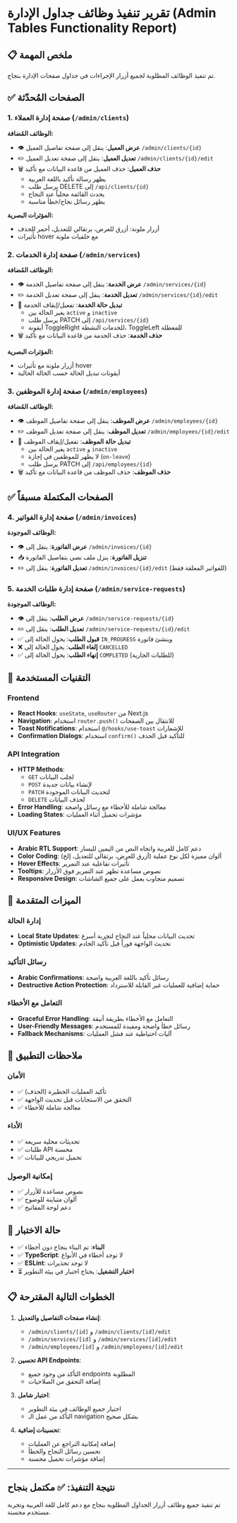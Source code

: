 # تقرير تنفيذ وظائف جداول الإدارة (Admin Tables Functionality Report)

## 📋 ملخص المهمة
تم تنفيذ الوظائف المطلوبة لجميع أزرار الإجراءات في جداول صفحات الإدارة بنجاح.

## ✅ الصفحات المُحدّثة

### 1. صفحة إدارة العملاء (`/admin/clients`)
**الوظائف المُضافة:**
- 👁️ **عرض العميل**: ينقل إلى صفحة تفاصيل العميل `/admin/clients/{id}`
- ✏️ **تعديل العميل**: ينقل إلى صفحة تعديل العميل `/admin/clients/{id}/edit`
- 🗑️ **حذف العميل**: حذف العميل من قاعدة البيانات مع تأكيد
  - يظهر رسالة تأكيد باللغة العربية
  - يرسل طلب DELETE إلى `/api/clients/{id}`
  - يحدث القائمة محلياً عند النجاح
  - يظهر رسائل نجاح/خطأ مناسبة

**المؤثرات البصرية:**
- أزرار ملونة: أزرق للعرض، برتقالي للتعديل، أحمر للحذف
- تأثيرات hover مع خلفيات ملونة

### 2. صفحة إدارة الخدمات (`/admin/services`)
**الوظائف المُضافة:**
- 👁️ **عرض الخدمة**: ينقل إلى صفحة تفاصيل الخدمة `/admin/services/{id}`
- ✏️ **تعديل الخدمة**: ينقل إلى صفحة تعديل الخدمة `/admin/services/{id}/edit`
- 🔄 **تبديل حالة الخدمة**: تفعيل/إيقاف الخدمة
  - يغير الحالة بين `active` و `inactive`
  - يرسل طلب PATCH إلى `/api/services/{id}`
  - أيقونة ToggleRight للخدمات النشطة، ToggleLeft للمعطلة
- 🗑️ **حذف الخدمة**: حذف الخدمة من قاعدة البيانات مع تأكيد

**المؤثرات البصرية:**
- أزرار ملونة مع تأثيرات hover
- أيقونات تبديل الحالة حسب الحالة الحالية

### 3. صفحة إدارة الموظفين (`/admin/employees`)
**الوظائف المُضافة:**
- 👁️ **عرض الموظف**: ينقل إلى صفحة تفاصيل الموظف `/admin/employees/{id}`
- ✏️ **تعديل الموظف**: ينقل إلى صفحة تعديل الموظف `/admin/employees/{id}/edit`
- 🔄 **تبديل حالة الموظف**: تفعيل/إيقاف الموظف
  - يغير الحالة بين `active` و `inactive`
  - لا يظهر للموظفين في إجازة (`on-leave`)
  - يرسل طلب PATCH إلى `/api/employees/{id}`
- 🗑️ **حذف الموظف**: حذف الموظف من قاعدة البيانات مع تأكيد

## ✅ الصفحات المكتملة مسبقاً

### 4. صفحة إدارة الفواتير (`/admin/invoices`)
**الوظائف الموجودة:**
- 👁️ **عرض الفاتورة**: ينقل إلى `/admin/invoices/{id}`
- 📥 **تنزيل الفاتورة**: ينزل ملف نصي بتفاصيل الفاتورة
- ✏️ **تعديل الفاتورة**: ينقل إلى `/admin/invoices/{id}/edit` (للفواتير المعلقة فقط)

### 5. صفحة إدارة طلبات الخدمة (`/admin/service-requests`)
**الوظائف الموجودة:**
- 👁️ **عرض الطلب**: ينقل إلى `/admin/service-requests/{id}`
- ✏️ **تعديل الطلب**: ينقل إلى `/admin/service-requests/{id}/edit`
- ✅ **قبول الطلب**: يحول الحالة إلى `IN_PROGRESS` وينشئ فاتورة
- ❌ **إلغاء الطلب**: يحول الحالة إلى `CANCELLED`
- ✅ **إنهاء الطلب**: يحول الحالة إلى `COMPLETED` (للطلبات الجارية)

## 🔧 التقنيات المستخدمة

### Frontend
- **React Hooks**: `useState`, `useRouter` من Next.js
- **Navigation**: استخدام `router.push()` للانتقال بين الصفحات
- **Toast Notifications**: استخدام `@/hooks/use-toast` للإشعارات
- **Confirmation Dialogs**: استخدام `confirm()` للتأكيد قبل الحذف

### API Integration
- **HTTP Methods**: 
  - `GET` لجلب البيانات
  - `POST` لإنشاء بيانات جديدة
  - `PATCH` لتحديث البيانات الموجودة
  - `DELETE` لحذف البيانات
- **Error Handling**: معالجة شاملة للأخطاء مع رسائل واضحة
- **Loading States**: مؤشرات تحميل أثناء العمليات

### UI/UX Features
- **Arabic RTL Support**: دعم كامل للعربية واتجاه النص من اليمين لليسار
- **Color Coding**: ألوان مميزة لكل نوع عملية (أزرق للعرض، برتقالي للتعديل، إلخ)
- **Hover Effects**: تأثيرات تفاعلية عند التمرير
- **Tooltips**: نصوص مساعدة تظهر عند التمرير فوق الأزرار
- **Responsive Design**: تصميم متجاوب يعمل على جميع الشاشات

## 🚀 الميزات المتقدمة

### إدارة الحالة
- **Local State Updates**: تحديث البيانات محلياً عند النجاح لتجربة أسرع
- **Optimistic Updates**: تحديث الواجهة فوراً قبل تأكيد الخادم

### رسائل التأكيد
- **Arabic Confirmations**: رسائل تأكيد باللغة العربية واضحة
- **Destructive Action Protection**: حماية إضافية للعمليات غير القابلة للاسترداد

### التعامل مع الأخطاء
- **Graceful Error Handling**: التعامل مع الأخطاء بطريقة أنيقة
- **User-Friendly Messages**: رسائل خطأ واضحة ومفيدة للمستخدم
- **Fallback Mechanisms**: آليات احتياطية عند فشل العمليات

## 📝 ملاحظات التطبيق

### الأمان
- ✅ تأكيد العمليات الخطيرة (الحذف)
- ✅ التحقق من الاستجابات قبل تحديث الواجهة
- ✅ معالجة شاملة للأخطاء

### الأداء
- ✅ تحديثات محلية سريعة
- ✅ طلبات API محسنة
- ✅ تحميل تدريجي للبيانات

### إمكانية الوصول
- ✅ نصوص مساعدة للأزرار
- ✅ ألوان متباينة للوضوح
- ✅ دعم لوحة المفاتيح

## 🧪 حالة الاختبار
- ✅ **البناء**: تم البناء بنجاح دون أخطاء
- ✅ **TypeScript**: لا توجد أخطاء في الأنواع
- ✅ **ESLint**: لا توجد تحذيرات
- ⏳ **اختبار التشغيل**: يحتاج اختبار في بيئة التطوير

## 📋 الخطوات التالية المقترحة

1. **إنشاء صفحات التفاصيل والتعديل**:
   - `/admin/clients/[id]` و `/admin/clients/[id]/edit`
   - `/admin/services/[id]` و `/admin/services/[id]/edit`
   - `/admin/employees/[id]` و `/admin/employees/[id]/edit`

2. **تحسين API Endpoints**:
   - التأكد من وجود جميع endpoints المطلوبة
   - إضافة التحقق من الصلاحيات

3. **اختبار شامل**:
   - اختبار جميع الوظائف في بيئة التطوير
   - التأكد من عمل الـ navigation بشكل صحيح

4. **تحسينات إضافية**:
   - إضافة إمكانية التراجع عن العمليات
   - تحسين رسائل النجاح والخطأ
   - إضافة مؤشرات تحميل محسنة

---

## نتيجة التنفيذ: ✅ مكتمل بنجاح

تم تنفيذ جميع وظائف أزرار الجداول المطلوبة بنجاح مع دعم كامل للغة العربية وتجربة مستخدم محسنة.